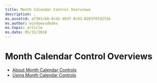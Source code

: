 ```yaml
---
title: Month Calendar Control Overviews
description: .
ms.assetid: af301cb0-0cd2-403f-9c63-8283f0fd2f2e
ms.author: windowssdkdev
ms.topic: article
ms.date: 05/31/2018
---
```


# Month Calendar Control Overviews

-   [About Month Calendar Controls](month-calendar-controls.md)
-   [Using Month Calendar Controls](using-month-calendar-controls.md)

 

 




